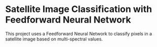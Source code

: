 # Satellite Image Classification with Feedforward Neural Network

This project uses a Feedforward Neural Network to classify pixels in a satellite image based on multi-spectral values.
